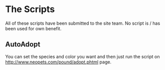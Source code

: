 # The Scripts

All of these scripts have been submitted to the site team. No script is / has been used for own benefit.

## AutoAdopt

You can set the species and color you want and then just run the script on http://www.neopets.com/pound/adopt.phtml page.